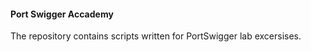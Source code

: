 #### Port Swigger Accademy

The repository contains scripts written for PortSwigger lab excersises.
